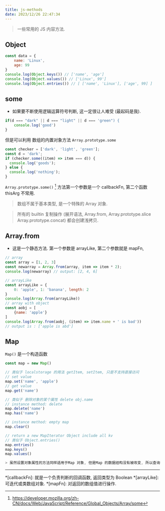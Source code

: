 ```yaml
---
title: js-methods
date: 2023/12/26 22:47:34
---
```


> 一些常用的 JS 内容方法.

## Object

```js
const data = {
	name: 'Linux',
	age: 99
}
console.log(Object.keys()) // ['name', 'age']
console.log(Object.values()) // ['Linux', 99']
console.log(Object.entries()) // [ ['name', 'Linux'], ['age', 99] ]
```

## some

- 如果要不断使用逻辑运算符号判断, 这一定很让人难受 (最起码是我).

```js
if(d === "dark" || d === "light" || d === 'green") {
	console.log('good')
}
```

但是可以利用 数组的内置对象方法 `Array.prototype.some`

```js
const checker = ['dark', 'light', 'green'];
const d = 'dark';
if (checker.some((item) => item === d)) {
  console.log('goods');
} else {
  console.log('nothing');
}
```

`Array.prototype.some()` [^some] 方法第一个参数是一个 callbackFn, 第二个函数 thisArg 不常用.

> 数组不属于基本类型, 是一个特殊的 Array 对象.

> 所有的 builtin 复制操作 (展开语法, Array.from, Array.prototype.slice Array.prototype.concat) 都会创建浅拷贝.

## Array.from

* 这是一个静态方法. 第一个参数是 arrayLike, 第二个参数就是 mapFn,

```js
// array
const array = [1, 2, 3]
const newarray = Array.from(array, item => item * 2);
console.log(newarray) // output: [2, 4, 6]

// arrayLike
const arrayLike = {
	0: 'apple', 1: 'banana', length: 2
}
console.log(Array.from(arrayLike))
// array with object
const aobj = [
	{name: 'apple'}
]
console.log(Array.from(aobj, (item) => item.name + ' is bad'))
// output is : ['apple is abd']
```

## Map

`Map()` 是一个构造函数


```js
const map = new Map()

// 类似于 localstorage 的用法 getItem, setItem, 只是不支持直接访问
// set value
map.set('name', 'apple')
// get value
map.get('name')

// 类似于 删除对象的某个属性 delete obj.name
// instance method: delete
map.delete('name')
map.has('name')

// instance method: empty map
map.clear()

// return a new MapIterator Object include all kv
// 类似于 Object.entries()
map.entries()
map.keys()
map.values()

> 虽然设置对象属性的方法同样适用于Map 对象, 但是Map 的数据结构没有被改变, 所以查询不到.


```

<hr>

*[callbackFn]: 就是一个负责判断的回调函数, 返回类型为 Boolean
*[arrayLike]: 可迭代或类数组对象.
*[mapFn]: 对返回的数组值进行操作.

[^some]: https://developer.mozilla.org/zh-CN/docs/Web/JavaScript/Reference/Global_Objects/Array/some
